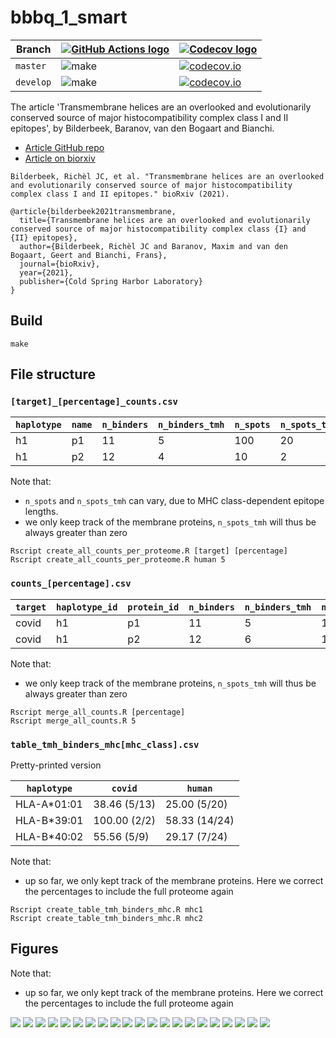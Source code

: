 # bbbq_1_smart

Branch   |[![GitHub Actions logo](pics/GitHubActions.png)](https://github.com/richelbilderbeek/bbbq_1_smart/actions)|[![Codecov logo](pics/Codecov.png)](https://www.codecov.io)
---------|-----------------------------------------------------------------------------------------------------------------------|----------------------------------------------------------------------------------------------------------------------------------------------------------------
`master` |![make](https://github.com/richelbilderbeek/bbbq_1_smart/workflows/make/badge.svg?branch=master)   |[![codecov.io](https://codecov.io/github/richelbilderbeek/bbbq_1_smart/coverage.svg?branch=master)](https://codecov.io/github/richelbilderbeek/bbbq_1_smart/branch/master)
`develop`|![make](https://github.com/richelbilderbeek/bbbq_1_smart/workflows/make/badge.svg?branch=develop)  |[![codecov.io](https://codecov.io/github/richelbilderbeek/bbbq_1_smart/coverage.svg?branch=develop)](https://codecov.io/github/richelbilderbeek/bbbq_1_smart/branch/develop)

The article 'Transmembrane helices are an overlooked and evolutionarily conserved source of major histocompatibility complex class I and II epitopes',
by Bilderbeek, Baranov, van den Bogaart and Bianchi.

 * [Article GitHub repo](https://github.com/richelbilderbeek/bbbq_article)
 * [Article on biorxiv](https://www.biorxiv.org/content/10.1101/2021.05.02.441235v3)

```
Bilderbeek, Richèl JC, et al. "Transmembrane helices are an overlooked and evolutionarily conserved source of major histocompatibility complex class I and II epitopes." bioRxiv (2021).
```

```
@article{bilderbeek2021transmembrane,
  title={Transmembrane helices are an overlooked and evolutionarily conserved source of major histocompatibility complex class {I} and {II} epitopes},
  author={Bilderbeek, Richèl JC and Baranov, Maxim and van den Bogaart, Geert and Bianchi, Frans},
  journal={bioRxiv},
  year={2021},
  publisher={Cold Spring Harbor Laboratory}
}
```

## Build

```
make
```

## File structure

### `[target]_[percentage]_counts.csv`

`haplotype`   |`name`      |`n_binders`|`n_binders_tmh`|`n_spots`|`n_spots_tmh`
--------------|------------|-----------|---------------|---------|-------------
h1            |p1          |11         |5              |100      |20
h1            |p2          |12         |4              |10       |2

Note that:

 * `n_spots` and `n_spots_tmh` can vary, due to MHC class-dependent epitope lengths.
 * we only keep track of the membrane proteins, `n_spots_tmh` will thus be
   always greater than zero

```
Rscript create_all_counts_per_proteome.R [target] [percentage]
Rscript create_all_counts_per_proteome.R human 5
```

### `counts_[percentage].csv`

`target`|`haplotype_id`|`protein_id`|`n_binders`|`n_binders_tmh`|`n_spots`|`n_spots_tmh`
--------|--------------|------------|-----------|---------------|---------|-------------
covid   |h1            |p1          |11         |5              |100      |20
covid   |h1            |p2          |12         |6              |101      |20

Note that:

 * we only keep track of the membrane proteins, `n_spots_tmh` will thus be
   always greater than zero


```
Rscript merge_all_counts.R [percentage]
Rscript merge_all_counts.R 5
```

### `table_tmh_binders_mhc[mhc_class].csv`

Pretty-printed version

`haplotype`|`covid`      |`human`
-----------|-------------|-------------
HLA-A*01:01| 38.46 (5/13)| 25.00 (5/20)
HLA-B*39:01| 100.00 (2/2)|58.33 (14/24)
HLA-B*40:02|  55.56 (5/9)| 29.17 (7/24)

Note that:

 * up so far, we only kept track of the membrane proteins. 
   Here we correct the percentages to include the full proteome again

```
Rscript create_table_tmh_binders_mhc.R mhc1
Rscript create_table_tmh_binders_mhc.R mhc2
```

## Figures

Note that:

 * up so far, we only kept track of the membrane proteins. 
   Here we correct the percentages to include the full proteome again

![](fig_f_tmh_2_human_mhc1_bw.png)
![](fig_f_tmh_2_human_mhc1.png)
![](fig_f_tmh_2_panel_bw.png)
![](fig_f_tmh_2_panel.png)
![](fig_f_tmh_mhc1_2_bw.png)
![](fig_f_tmh_mhc1_2_grid_bw.png)
![](fig_f_tmh_mhc1_2_grid.png)
![](fig_f_tmh_mhc1_2_human.png)
![](fig_f_tmh_mhc1_2_normalized_bw.png)
![](fig_f_tmh_mhc1_2_normalized.png)
![](fig_f_tmh_mhc1_2.png)
![](fig_f_tmh_mhc2_2_bw.png)
![](fig_f_tmh_mhc2_2_grid_bw.png)
![](fig_f_tmh_mhc2_2_grid.png)
![](fig_f_tmh_mhc2_2_human.png)
![](fig_f_tmh_mhc2_2_normalized_bw.png)
![](fig_f_tmh_mhc2_2_normalized.png)
![](fig_f_tmh_mhc2_2.png)
![](fig_rel_presentation_per_haplotype_bw.png)
![](fig_rel_presentation_per_haplotype.png)
![](fig_rel_presentation.png)

